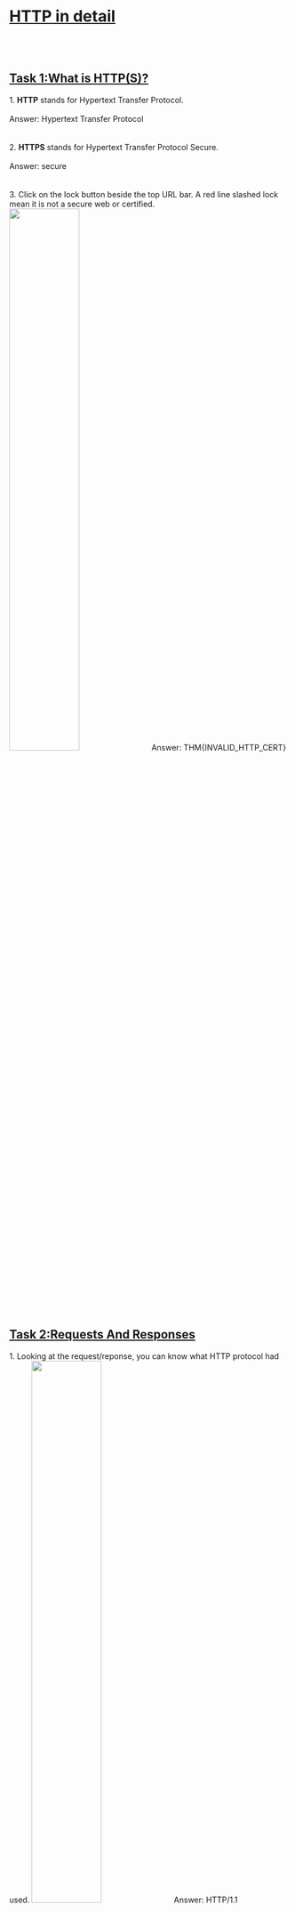 <h1><ins>HTTP in detail</ins></h1><br><br>

<h2><ins>Task 1:What is HTTP(S)?</ins></h2>
1. <b>HTTP</b> stands for Hypertext Transfer Protocol. <br><br>
Answer: Hypertext Transfer Protocol <br><br><br>
2. <b>HTTPS</b> stands for Hypertext Transfer Protocol Secure.<br><br>
Answer: secure <br><br><br>
3. Click on the lock button beside the top URL bar. A red line slashed lock mean it is not a secure web or certified.
<img src=https://user-images.githubusercontent.com/78288358/167585060-b25c92b0-0fc9-4d17-b31f-4d3412981a55.png style="width:50%; height:50%;">
Answer: THM{INVALID_HTTP_CERT} <br><br><br>


<h2><ins>Task 2:Requests And Responses</ins></h2>
1. Looking at the request/reponse, you can know what HTTP protocol had used.
<img src=https://user-images.githubusercontent.com/78288358/167585620-a8c97087-8495-4ed6-ac49-5e894a1c32f1.png style="width:50%; height:50%;">
Answer: HTTP/1.1<br><br><br>
2. <b>Content-length</b> in response show how much data in return. <br><br>
Answer: Content-length <br><br><br>
 
<h2><ins>Task 3:HTTP Methods</ins></h2>
1. <b>POST</b> method is used to receive the input from user and create an account or submitting new data and creating new records. <br><br>
Answer: POST <br><br><br>
2. <b>PUT</b> method is used to update the data information.<br><br>
Answer: PUT <br><br><br>
3. <b>DELETE</b> method to delete the records from web server. <br><br>
Answer: DELETE <br><br><br>
4. <b>GET</b> method to retrieve information from web server.<br><br>
Answer: GET <br><br><br>

<h2><ins>Task 4:HTTP Status Codes</ins></h2>
200- GOOD AND RECEIVED OK<br>
201- CREATED<br>
301- Permanent Redirect<br>
302- Temporary Redirect<br>
400- Bad Request<br>
401- Not Authorized<br>
403- Forbidden<br>
404- Page Not Found<br>
405- Method not Allowed<br>
500- Internal Service Error<br>
503- Service Unavailable<br><br>
1. Answer: 201<br><br>
2. Answer: 404<br><br>
3. Answer: 503<br><br>
4. Answer: 401<br><br><br>

<h2><ins>Task 5:Headers</ins></h2>
<h2><ins>Task 6:Cookies</ins></h2>
<h2><ins>Task 7:Making Requests</ins></h2>
